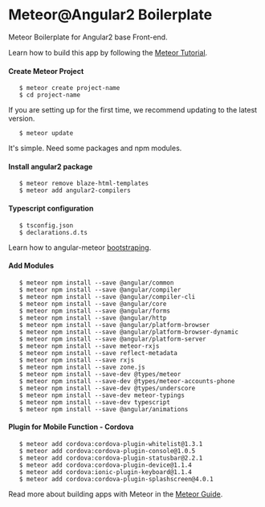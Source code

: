 # Meteor@Angular2 Boilerplate

Meteor Boilerplate for Angular2 base Front-end.

Learn how to build this app by following the [Meteor Tutorial](http://www.meteor.com/install).

#### Create Meteor Project
```
   $ meteor create project-name
   $ cd project-name
```
If you are setting up for the first time, we recommend updating to the latest version.
```
   $ meteor update
```
It's simple.
Need some packages and npm modules.

#### Install angular2 package
```
   $ meteor remove blaze-html-templates
   $ meteor add angular2-compilers
```

#### Typescript configuration
```
   $ tsconfig.json
   $ declarations.d.ts
```
Learn how to angular-meteor [bootstraping](https://angular-meteor.com/tutorials/whatsapp2/meteor/setup).

#### Add Modules
```
   $ meteor npm install --save @angular/common
   $ meteor npm install --save @angular/compiler
   $ meteor npm install --save @angular/compiler-cli
   $ meteor npm install --save @angular/core
   $ meteor npm install --save @angular/forms
   $ meteor npm install --save @angular/http
   $ meteor npm install --save @angular/platform-browser
   $ meteor npm install --save @angular/platform-browser-dynamic
   $ meteor npm install --save @angular/platform-server
   $ meteor npm install --save meteor-rxjs
   $ meteor npm install --save reflect-metadata
   $ meteor npm install --save rxjs
   $ meteor npm install --save zone.js
   $ meteor npm install --save-dev @types/meteor
   $ meteor npm install --save-dev @types/meteor-accounts-phone
   $ meteor npm install --save-dev @types/underscore
   $ meteor npm install --save-dev meteor-typings
   $ meteor npm install --save-dev typescript
   $ meteor npm install --save @angular/animations
```

#### Plugin for Mobile Function - Cordova
```
   $ meteor add cordova:cordova-plugin-whitelist@1.3.1
   $ meteor add cordova:cordova-plugin-console@1.0.5
   $ meteor add cordova:cordova-plugin-statusbar@2.2.1
   $ meteor add cordova:cordova-plugin-device@1.1.4
   $ meteor add cordova:ionic-plugin-keyboard@1.1.4
   $ meteor add cordova:cordova-plugin-splashscreen@4.0.1
```

Read more about building apps with Meteor in the [Meteor Guide](http://guide.meteor.com).

